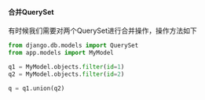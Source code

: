 #### 合并QuerySet

有时候我们需要对两个QuerySet进行合并操作，操作方法如下
```python
from django.db.models import QuerySet
from app.models import MyModel

q1 = MyModel.objects.filter(id=1)
q2 = MyModel.objects.filter(id=2)

q = q1.union(q2)
```